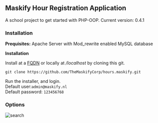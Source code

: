 ## Maskify Hour Registration Application

A school project to get started with PHP-OOP.
Current version: 0.4.1

### Installation

**Prequisites:**
Apache Server with Mod_rewrite enabled
MySQL database

**Installation**

Install at a [FQDN](https://en.wikipedia.org/wiki/Fully_qualified_domain_name) or locally at */localhost* by cloning this git.  
  
```git clone https://github.com/TheMaskifyCorp/hours.maskify.git```

Run the installer, and login.  
Default user:```admin@maskify.nl ```   
Default password: ```123456768```

### Options

<img src="./app/uploads/readme/search.gif" alt="search">